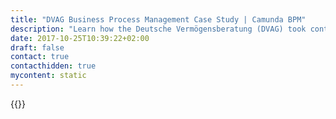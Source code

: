 ```yaml
---
title: "DVAG Business Process Management Case Study | Camunda BPM"
description: "Learn how the Deutsche Vermögensberatung (DVAG) took control of their business process automation and improved efficiency in their organization with Camunda. Camunda is the leader for workflow automation based on Java and BPMN 2.0. "
date: 2017-10-25T10:39:22+02:00
draft: false
contact: true
contacthidden: true
mycontent: static
---
```

{{<case-study-single
company="Deutsche Vermögensberatung (DVAG)"
companydescription="<p>The Deutsche Vermögensberatung (DVAG) is Germany's largest stand-alone financial services distributor. The financial advisors of DVAG support over 6 million customers in all questions concerning financial planning, insurance and finances. With its 'Allfinanz Beratung', an all-round financial concept, the Deutsche Vermögensberatung offers comprehensive financial advisory for large parts of the population.</p>"
customerquote="<p><q>We moved to Camunda BPM due to its ambitious development and vital community. We believe that the open source BPM platform meets the challenging requirements of reliability and stability, which naturally exist in high availability systems within the financial services sector.</q></p>-Masroor Ahmad, IT Operations"
teaser=""
usecase=""
videolink=""
logo="//images.ctfassets.net/vpidbgnakfvf/5xcWD27KJaiW4YMSyOcmIU/1c496078653091bbea2c8112d4b19a07/dvb.svg"
pdf=""
thumbnail="">}}